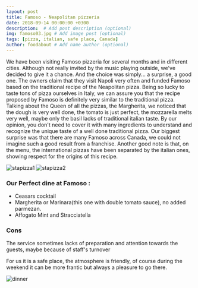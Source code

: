 ```yaml
---
layout: post
title: Famoso - Neapolitan pizzeria
date: 2018-09-14 00:00:00 +0300
description:  # Add post description (optional)
img: famoso03.jpg # Add image post (optional)
tags: [pizza, italian, safe place, Canada]
author: foodabout # Add name author (optional)
---
```


We have been visiting Famoso pizzeria for several months and in different cities.
Although not really invited by the music playing outside, we've decided to give it a chance. And the choice was simply... a surprise, a good one.
The owners claim that they visit Napoli very often and funded Famoso based on the traditional recipe of the Neapolitan pizza.
Being so lucky to taste tons of pizza ourselves in Italy, we can assure you that the recipe proposed by Famoso is definitely very similar to the traditional pizza.
Talking about the Queen of all the pizzas, the Margherita, we noticed that the dough is very well done, the tomato is just perfect, the mozzarella melts very well, maybe only the basil lacks of traditional italian taste.
By our opinion, you don't need to cover it with many ingredients to understand and recognize the unique taste of a well done traditional pizza.
Our biggest surprise was that there are many Famoso across Canada, we could not imagine such a good result from a franchise.
Another good note is that, on the menu, the international pizzas have been separated by the italian ones, showing respect for the origins of this recipe.

![stapizza1](https://github.com/FoodAbout/foodabout.github.io/tree/master/assets/img/famoso01.jpg) ![stapizza2](https://github.com/FoodAbout/foodabout.github.io/tree/master/assets/img/famoso02.jpg)

### Our Perfect dine at Famoso :
- Ceasars cocktail
- Margherita or Marinara(this one with double tomato sauce), no added parmezan.
- Affogato Mint and Stracciatella

### Cons
The service sometimes lacks of preparation and attention towards the guests, maybe because of staff's turnover

For us it is a safe place, the atmosphere is friendly, of course during the weekend it can be more frantic but always a pleasure to go there.

![dinner](https://github.com/FoodAbout/foodabout.github.io/tree/master/assets/img/famoso04.jpg)



